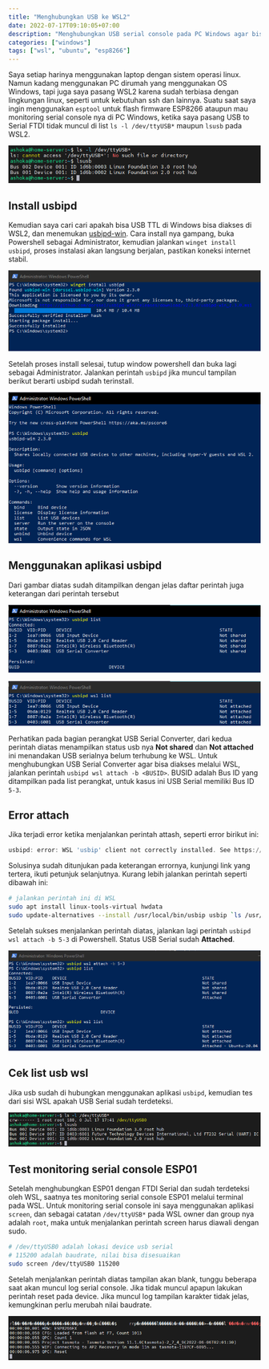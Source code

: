 ```yaml
---
title: "Menghubungkan USB ke WSL2"
date: 2022-07-17T09:10:05+07:00
description: "Menghubungkan USB serial console pada PC Windows agar bisa diakses melalui WSL"
categories: ["windows"]
tags: ["wsl", "ubuntu", "esp8266"]
---
```


Saya setiap harinya menggunakan laptop dengan sistem operasi linux. Namun kadang menggunakan PC dirumah yang menggunakan OS Windows, tapi juga saya pasang WSL2 karena sudah terbiasa dengan lingkungan linux, seperti untuk kebutuhan ssh dan lainnya. Suatu saat saya ingin menggunakan `esptool` untuk flash firmware ESP8266 ataupun mau monitoring serial console nya di PC Windows, ketika saya pasang USB to Serial FTDI tidak muncul di list `ls -l /dev/ttyUSB*` maupun `lsusb` pada WSL2.

![menampilkan list usb di wsl](list-usb-wsl.png)

## Install usbipd

Kemudian saya cari cari apakah bisa USB TTL di Windows bisa diakses di WSL2, dan menemukan [usbipd-win](https://github.com/dorssel/usbipd-win). Cara install nya gampang, buka Powershell sebagai Administrator, kemudian jalankan `winget install usbipd`, proses instalasi akan langsung berjalan, pastikan koneksi internet stabil.

![perintah dan proses instalasi usbipd](install-usbipd.png)

Setelah proses install selesai, tutup window powershell dan buka lagi sebagai Administrator. Jalankan perintah `usbipd` jika muncul tampilan berikut berarti usbipd sudah terinstall.

![test menjalankan perintah usbipd](perintah-usbipd.png)

## Menggunakan aplikasi usbipd

Dari gambar diatas sudah ditampilkan dengan jelas daftar perintah juga keterangan dari perintah tersebut

![menampilkan daftar usb yang terhubung ke PC](menampilkan-usb-terhubung.png)

![menampilkan daftar usb yang terhubung ke WSL](usb-wsl.png)

Perhatikan pada bagian perangkat USB Serial Converter, dari kedua perintah diatas menampilkan status usb nya **Not shared** dan **Not attached** ini menandakan USB serialnya belum terhubung ke WSL. Untuk menghubungkan USB Serial Converter agar bisa diakses melalui WSL, jalankan perintah `usbipd wsl attach -b <BUSID>`. BUSID adalah Bus ID yang ditampilkan pada list perangkat, untuk kasus ini USB Serial memiliki Bus ID `5-3`.

## Error attach

Jika terjadi error ketika menjalankan perintah attash, seperti error birikut ini:

```powershell
usbipd: error: WSL 'usbip' client not correctly installed. See https://github.com/dorssel/usbipd-win/wiki/WSL-support for the latest instructions.
```

Solusinya sudah ditunjukan pada keterangan errornya, kunjungi link yang tertera, ikuti petunjuk selanjutnya. Kurang lebih jalankan perintah seperti dibawah ini:

```bash
# jalankan perintah ini di WSL
sudo apt install linux-tools-virtual hwdata 
sudo update-alternatives --install /usr/local/bin/usbip usbip `ls /usr/lib/linux-tools/*/usbip | tail -n1` 20
```

Setelah sukses menjalankan perintah diatas, jalankan lagi perintah `usbipd wsl attach -b 5-3` di Powershell. Status USB Serial sudah **Attached**.

![perintah attach untuk menghubungkan usb  ke wsl](perintah-attach.png)

## Cek list usb wsl

Jika usb sudah di hubungkan menggunakan aplikasi `usbipd`, kemudian tes dari sisi WSL apakah USB Serial sudah terdeteksi.

![melihat list usb yang terhubung ke wsl](list-usb-setelah-terhubung.png)

## Test monitoring serial console ESP01

Setelah menghubungkan ESP01 dengan FTDI Serial dan sudah terdeteksi oleh WSL, saatnya tes monitoring serial console ESP01 melalui terminal pada WSL. Untuk monitoring serial console ini saya menggunakan aplikasi `screen`, dan sebagai catatan `/dev/ttyUSB*` pada WSL owner dan group nya adalah `root`, maka untuk menjalankan perintah screen harus diawali dengan sudo.

```bash
# /dev/ttyUSB0 adalah lokasi device usb serial
# 115200 adalah baudrate, nilai bisa disesuaikan
sudo screen /dev/ttyUSB0 115200
```

Setelah menjalankan perintah diatas tampilan akan blank, tunggu beberapa saat akan muncul log serial console. Jika tidak muncul apapun lakukan perintah reset pada device. Jika muncul log tampilan karakter tidak jelas, kemungkinan perlu merubah  nilai baudrate.

![tampilan log serial console ESP01](serial-console.png)
